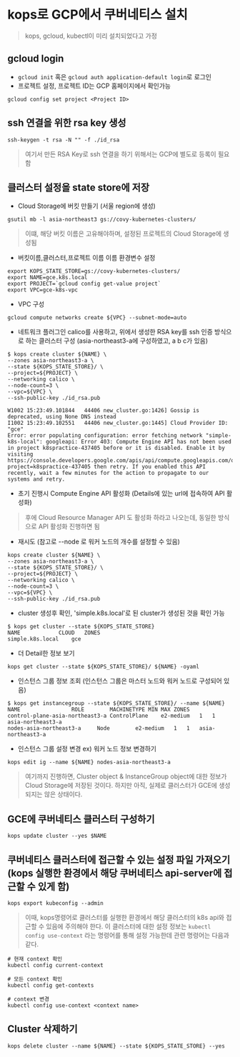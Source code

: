 # kops로 GCP에서 쿠버네티스 설치

> kops, gcloud, kubectl이 미리 설치되었다고 가정

## gcloud login
- `gcloud init` 혹은 `gcloud auth application-default login`로 로그인
- 프로젝트 설정, 프로젝트 ID는 GCP 홈페이지에서 확인가능
```
gcloud config set project <Project ID>
```

## ssh 연결을 위한 rsa key 생성 
```
ssh-keygen -t rsa -N "" -f ./id_rsa
```

> 여기서 만든 RSA Key로 ssh 연결을 하기 위해서는 GCP에 별도로 등록이 필요함

## 클러스터 설정을 state store에 저장
- Cloud Storage에 버킷 만들기 (서울 region에 생성)
```
gsutil mb -l asia-northeast3 gs://covy-kubernetes-clusters/
```

> 이떄, 해당 버킷 이름은 고유해야하며, 설정된 프로젝트의 Cloud Storage에 생성됨


- 버킷이름,클러스터,프로젝트 이름 이름 환경변수 설정
```
export KOPS_STATE_STORE=gs://covy-kubernetes-clusters/
export NAME=gce.k8s.local
export PROJECT=`gcloud config get-value project`
export VPC=gce-k8s-vpc
```

- VPC 구성
```
gcloud compute networks create ${VPC} --subnet-mode=auto
```

- 네트워크 플러그인 calico를 사용하고, 위에서 생성한 RSA key를 ssh 인증 방식으로 하는 클러스터 구성 (asia-northeast3-a에 구성하였고, a b c가 있음)
```
$ kops create cluster ${NAME} \
--zones asia-northeast3-a \
--state ${KOPS_STATE_STORE}/ \
--project=${PROJECT} \
--networking calico \
--node-count=3 \
--vpc=${VPC} \
--ssh-public-key ./id_rsa.pub

W1002 15:23:49.101844   44406 new_cluster.go:1426] Gossip is deprecated, using None DNS instead
I1002 15:23:49.102551   44406 new_cluster.go:1445] Cloud Provider ID: "gce"
Error: error populating configuration: error fetching network "simple-k8s-local": googleapi: Error 403: Compute Engine API has not been used in project k8spractice-437405 before or it is disabled. Enable it by visiting https://console.developers.google.com/apis/api/compute.googleapis.com/overview?project=k8spractice-437405 then retry. If you enabled this API recently, wait a few minutes for the action to propagate to our systems and retry.
```

- 초기 진행시 Compute Engine API 활성화 (Details에 있는 url에 접속하여 API 활성화)

> 후에 Cloud Resource Manager API 도 활성화 하라고 나오는데, 동일한 방식으로 API 활성화 진행하면 됨

- 재시도 (참고로 --node 로 워커 노드의 개수를 설정할 수 있음)
```
kops create cluster ${NAME} \
--zones asia-northeast3-a \
--state ${KOPS_STATE_STORE}/ \
--project=${PROJECT} \
--networking calico \
--node-count=3 \
--vpc=${VPC} \
--ssh-public-key ./id_rsa.pub
```

- cluster 생성후 확인, 'simple.k8s.local'로 된 cluster가 생성된 것을 확인 가능
```
$ kops get cluster --state ${KOPS_STATE_STORE}
NAME			CLOUD	ZONES
simple.k8s.local	gce
```

- 더 Detail한 정보 보기
```
kops get cluster --state ${KOPS_STATE_STORE}/ ${NAME} -oyaml
```

- 인스턴스 그룹 정보 조회 (인스턴스 그룹은 마스터 노드와 워커 노드로 구성되어 있음)
```
$ kops get instancegroup --state ${KOPS_STATE_STORE}/ --name ${NAME}
NAME				ROLE		MACHINETYPE	MIN	MAX	ZONES
control-plane-asia-northeast3-a	ControlPlane	e2-medium	1	1	asia-northeast3-a
nodes-asia-northeast3-a		Node		e2-medium	1	1	asia-northeast3-a
```

- 인스턴스 그룹 설정 변경 ex) 워커 노드 정보 변경하기
```
kops edit ig --name ${NAME} nodes-asia-northeast3-a
```



> 여기까지 진행하면, Cluster object & InstanceGroup object에 대한 정보가 Cloud Storage에 저장된 것이다. 하지만 아직, 실제로 클러스터가 GCE에 생성되지는 않은 상태이다.


## GCE에 쿠버네티스 클러스터 구성하기
```
kops update cluster --yes $NAME
```

## 쿠버네티스 클러스터에 접근할 수 있는 설정 파일 가져오기 (kops 실행한 환경에서 해당 쿠버네티스 api-server에 접근할 수 있게 함)
```
kops export kubeconfig --admin
```

> 이때, kops명령어로 클러스터를 실행한 환경에서 해당 클러스터의 k8s api와 접근할 수 있음에 주의해야 한다. 이 클러스터에 대한 설정 정보는 `kubectl config use-context` 라는 명령어를 통해 설정 가능한데 관련 명령어는 다음과 같다.

```
# 현재 context 확인
kubectl config current-context

# 모든 context 확인
kubectl config get-contexts

# context 변경
kubectl config use-context <context name>
```


## Cluster 삭제하기
```
kops delete cluster --name ${NAME} --state ${KOPS_STATE_STORE} --yes
```